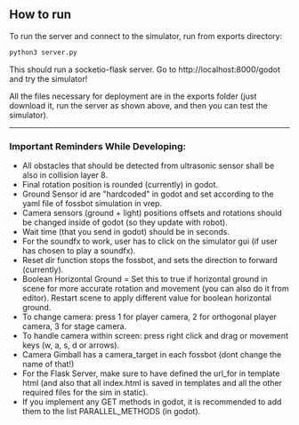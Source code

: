 ## How to run
To run the server and connect to the simulator, run from exports directory:
```bash
python3 server.py
```

This should run a socketio-flask server. Go to http://localhost:8000/godot and try the simulator!

All the files necessary for deployment are in the exports folder (just download it, run the server as shown above, and then you can test the simulator).

---
### Important Reminders While Developing:
* All obstacles that should be detected from ultrasonic sensor shall be also in collision layer 8.
* Final rotation position is rounded (currently) in godot.
* Ground Sensor id are "hardcoded" in godot and set according to the yaml file of fossbot simulation in vrep.
* Camera sensors (ground + light) positions offsets and rotations should be changed inside of godot (so they update with robot).
* Wait time (that you send in godot) should be in seconds.
* For the soundfx to work, user has to click on the simulator gui (if user has chosen to play a soundfx).
* Reset dir function stops the fossbot, and sets the direction to forward (currently).
* Boolean Horizontal Ground = Set this to true if horizontal ground in scene for more accurate rotation and movement (you can also do it from editor). Restart scene to apply different value for boolean horizontal ground.
* To change camera: press 1 for player camera, 2 for orthogonal player camera, 3 for stage camera.
* To handle camera within screen: press right click and drag or movement keys (w, a, s, d or arrows).
* Camera Gimball has a camera_target in each fossbot (dont change the name of that!)
* For the Flask Server, make sure to have defined the url_for in template html (and also that all index.html is saved in templates and all the other required files for the sim in static).
* If you implement any GET methods in godot, it is recommended to add them to the list PARALLEL_METHODS (in godot).